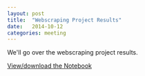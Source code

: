 ```yaml
---
layout: post
title:  "Webscraping Project Results"
date:   2014-10-12
categories: meeting
---
```

We'll go over the webscraping project results.

[View/download the Notebook](http://nbviewer.ipython.org/github/dayton-dynamic/dayton-dynamic.github.com/blob/master/check_airport_code_maps.ipynb)